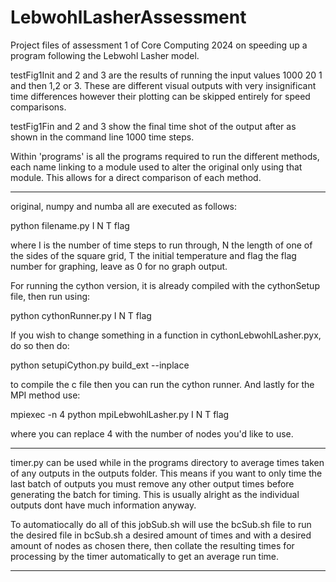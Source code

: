 # LebwohlLasherAssessment

Project files of assessment 1 of Core Computing 2024 on speeding up a program following the Lebwohl Lasher model.

testFig1Init and 2 and 3 are the results of running the input values 1000 20 1 and then 1,2 or 3. These are different visual outputs with very insignificant time differences however their plotting can be skipped entirely for speed comparisons.

testFig1Fin and 2 and 3 show the final time shot of the output after as shown in the command line 1000 time steps. 

Within 'programs' is all the programs required to run the different methods, each name linking to a module used to alter the original only using that module. This allows for a direct comparison of each method.

-------

original, numpy and numba all are executed as follows:

python filename.py I N T flag

where I is the number of time steps to run through, N the length of one of the sides of the square grid, T the initial temperature and flag the flag number for graphing, leave as 0 for no graph output.

For running the cython version, it is already compiled with the cythonSetup file, then run using:

python cythonRunner.py I N T flag

If you wish to change something in a function in cythonLebwohlLasher.pyx, do so then do:

python setupiCython.py build_ext --inplace

to compile the c file then you can run the cython runner. And lastly for the MPI method use:

mpiexec -n 4 python mpiLebwohlLasher.py I N T flag

where you can replace 4 with the number of nodes you'd like to use.

-------

timer.py can be used while in the programs directory to average times taken of any outputs in the outputs folder. This means if you want to only time the last batch of outputs you must remove any other output times before generating the batch for timing. This is usually alright as the individual outputs dont have much information anyway.

To automatiocally do all of this jobSub.sh will use the bcSub.sh file to run the desired file in bcSub.sh a desired amount of times and with a desired amount of nodes as chosen there, then collate the resulting times for processing by the timer automatically to get an average run time.

-------
